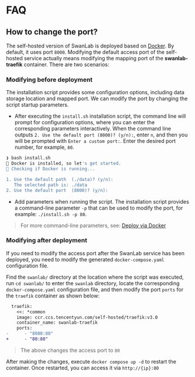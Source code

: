 # FAQ

## How to change the port?

The self-hosted version of SwanLab is deployed based on [Docker](https://www.docker.com/). By default, it uses port `8000`. Modifying the default access port of the self-hosted service actually means modifying the mapping port of the **swanlab-traefik** container. There are two scenarios:

### Modifying before deployment

The installation script provides some configuration options, including data storage location and mapped port. We can modify the port by changing the script startup parameters.

- After executing the `install.sh` installation script, the command line will prompt for configuration options, where you can enter the corresponding parameters interactively. When the command line outputs `2. Use the default port (8000)? (y/n):`, enter `n`, and then you will be prompted with `Enter a custom port:`. Enter the desired port number, for example, `80`.

```bash
❯ bash install.sh
🤩 Docker is installed, so let's get started.
🧐 Checking if Docker is running...

1. Use the default path  (./data)? (y/n):
   The selected path is: ./data
2. Use the default port  (8000)? (y/n):
```

- Add parameters when running the script. The installation script provides a command-line parameter `-p` that can be used to modify the port, for example: `./install.sh -p 80`.

> For more command-line parameters, see:  [Deploy via Docker](https://github.com/SwanHubX/self-hosted/tree/main/docker)

### Modifying after deployment

If you need to modify the access port after the SwanLab service has been deployed, you need to modify the generated `docker-compose.yaml` configuration file.

Find the `swanlab/` directory at the location where the script was executed, run `cd swanlab/` to enter the `swanlab` directory, locate the corresponding `docker-compose.yaml` configuration file, and then modify the port `ports` for the `traefik` container as shown below:

```diff
  traefik:
    <<: *common
    image: ccr.ccs.tencentyun.com/self-hosted/traefik:v3.0
    container_name: swanlab-traefik
    ports:
-      - "8000:80"
+      - "80:80"
```

> The above changes the access port to `80`

After making the changes, execute `docker compose up -d` to restart the container. Once restarted, you can access it via `http://{ip}:80`
